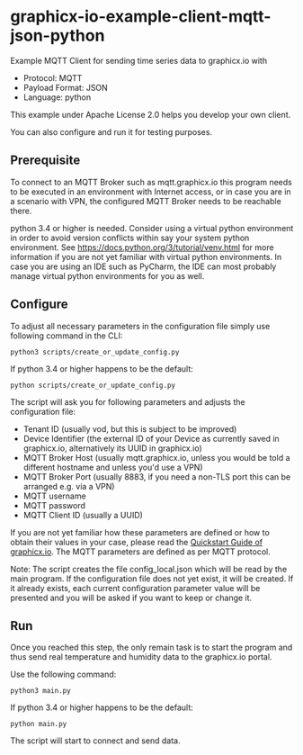 # graphicx-io-example-client-mqtt-json-python

Example MQTT Client for sending time series data to graphicx.io with

* Protocol: MQTT
* Payload Format: JSON
* Language: python

This example under Apache License 2.0 helps you develop your own client.

You can also configure and run it for testing purposes.

## Prerequisite

To connect to an MQTT Broker such as mqtt.graphicx.io this program needs to be executed in an environment with Internet access, or in case you are in a scenario with VPN, the configured MQTT Broker needs to be reachable there.

python 3.4 or higher is needed. Consider using a virtual python environment in order to avoid version conflicts within say your system python environment. See https://docs.python.org/3/tutorial/venv.html for more information if you are not yet familiar with virtual python environments. In case you are using an IDE such as PyCharm, the IDE can most probably manage virtual python environments for you as well.

## Configure

To adjust all necessary parameters in the configuration file simply use following command in the CLI:

```
python3 scripts/create_or_update_config.py
```

If python 3.4 or higher happens to be the default:

```
python scripts/create_or_update_config.py
```

The script will ask you for following parameters and adjusts the configuration file:

- Tenant ID (usually vod, but this is subject to be improved)
- Device Identifier (the external ID of your Device as currently saved in graphicx.io, alternatively its UUID in graphicx.io)
- MQTT Broker Host (usually mqtt.graphicx.io, unless you would be told a different hostname and unless you'd use a VPN)
- MQTT Broker Port (usually 8883, if you need a non-TLS port this can be arranged e.g. via a VPN)
- MQTT username
- MQTT password
- MQTT Client ID (usually a UUID)

If you are not yet familiar how these parameters are defined or how to obtain their values in your case, please read the [Quickstart Guide of graphicx.io](https://helpcenter.graphicx.io/en/support/solutions/79000057338). The MQTT parameters are defined as per MQTT protocol.

Note: The script creates the file config_local.json which will be read by the main program. If the configuration file does not yet exist, it will be created. If it already exists, each current configuration parameter value will be presented and you will be asked if you want to keep or change it. 

## Run

Once you reached this step, the only remain task is to start the program and thus send real temperature and humidity data to the graphicx.io portal.

Use the following command:

```
python3 main.py
```

If python 3.4 or higher happens to be the default:

```
python main.py
```

The script will start to connect and send data.

